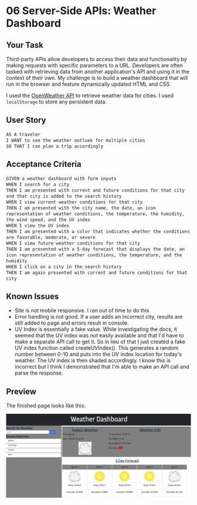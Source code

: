 # 06 Server-Side APIs: Weather Dashboard

## Your Task

Third-party APIs allow developers to access their data and functionality by making requests with specific parameters to a URL. Developers are often tasked with retrieving data from another application's API and using it in the context of their own. My challenge is to build a weather dashboard that will run in the browser and feature dynamically updated HTML and CSS.

I used the [OpenWeather API](https://openweathermap.org/api) to retrieve weather data for cities. I used `localStorage` to store any persistent data.

## User Story

```
AS A traveler
I WANT to see the weather outlook for multiple cities
SO THAT I can plan a trip accordingly
```

## Acceptance Criteria

```
GIVEN a weather dashboard with form inputs
WHEN I search for a city
THEN I am presented with current and future conditions for that city and that city is added to the search history
WHEN I view current weather conditions for that city
THEN I am presented with the city name, the date, an icon representation of weather conditions, the temperature, the humidity, the wind speed, and the UV index
WHEN I view the UV index
THEN I am presented with a color that indicates whether the conditions are favorable, moderate, or severe
WHEN I view future weather conditions for that city
THEN I am presented with a 5-day forecast that displays the date, an icon representation of weather conditions, the temperature, and the humidity
WHEN I click on a city in the search history
THEN I am again presented with current and future conditions for that city
```


## Known Issues

- Site is not mobile responsive. I ran out of time to do this
- Error handling is not good. If a user adds an incorrect city, results are still added to page and errors result in console.
- UV Index is essentially a fake value. While investigating the docs, it seemed that the UV index was not easily available and that I'd have to make a separate API call to get it. So in lieu of that I just created a fake UV index function called createUVIndex(). This generates a random number between 0-10 and puts into the UV index location for today's weather. The UV index is then shaded accordingly. I know this is incorrect but I think I demonstrated that I'm able to make an API call and parse the response.


## Preview
The finished page looks like this:

![](./assets/images/Screenshot.png)
